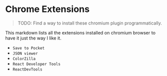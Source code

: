 # Chrome Extensions

> TODO: Find a way to install these chromium plugin programmatically.

This markdown lists all the extensions installed on chromium browser to have it just the way I like it.

- `Save to Pocket`
- `JSON viewer`
- `ColorZilla`
- `React Developer Tools`
- `ReactDevTools`
